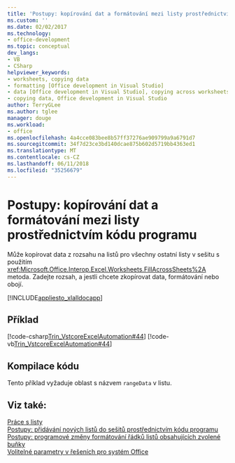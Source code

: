 ```yaml
---
title: 'Postupy: kopírování dat a formátování mezi listy prostřednictvím kódu programu'
ms.custom: ''
ms.date: 02/02/2017
ms.technology:
- office-development
ms.topic: conceptual
dev_langs:
- VB
- CSharp
helpviewer_keywords:
- worksheets, copying data
- formatting [Office development in Visual Studio]
- data [Office development in Visual Studio], copying across worksheets
- copying data, Office development in Visual Studio
author: TerryGLee
ms.author: tglee
manager: douge
ms.workload:
- office
ms.openlocfilehash: 4a4cce083bee8b57ff37276ae909799a9a6791d7
ms.sourcegitcommit: 34f7d23ce3bd140dcae875b602d5719bb4363ed1
ms.translationtype: MT
ms.contentlocale: cs-CZ
ms.lasthandoff: 06/11/2018
ms.locfileid: "35256679"
---
```

# <a name="how-to-programmatically-copy-data-and-formatting-across-worksheets"></a>Postupy: kopírování dat a formátování mezi listy prostřednictvím kódu programu
  Může kopírovat data z rozsahu na listů pro všechny ostatní listy v sešitu s použitím <xref:Microsoft.Office.Interop.Excel.Worksheets.FillAcrossSheets%2A> metoda. Zadejte rozsah, a jestli chcete zkopírovat data, formátování nebo obojí.  
  
 [!INCLUDE[appliesto_xlalldocapp](../vsto/includes/appliesto-xlalldocapp-md.md)]  
  
## <a name="example"></a>Příklad  
 [!code-csharp[Trin_VstcoreExcelAutomation#44](../vsto/codesnippet/CSharp/Trin_VstcoreExcelAutomationCS/Sheet1.cs#44)]
 [!code-vb[Trin_VstcoreExcelAutomation#44](../vsto/codesnippet/VisualBasic/Trin_VstcoreExcelAutomation/Sheet1.vb#44)]  
  
## <a name="compile-the-code"></a>Kompilace kódu  
 Tento příklad vyžaduje oblast s názvem `rangeData` v listu.  
  
## <a name="see-also"></a>Viz také:  
 [Práce s listy](../vsto/working-with-worksheets.md)   
 [Postupy: přidávání nových listů do sešitů prostřednictvím kódu programu](../vsto/how-to-programmatically-add-new-worksheets-to-workbooks.md)   
 [Postupy: programové změny formátování řádků listů obsahujících zvolené buňky](../vsto/how-to-programmatically-change-formatting-in-worksheet-rows-containing-selected-cells.md)   
 [Volitelné parametry v řešeních pro systém Office](../vsto/optional-parameters-in-office-solutions.md)  
  
  
